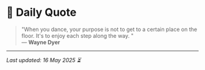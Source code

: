 # 📜 Daily Quote

> "When you dance, your purpose is not to get to a certain place on the floor. It's to enjoy each step along the way.  "  
> — **Wayne Dyer**

---

_Last updated: 16 May 2025 ⏳_
